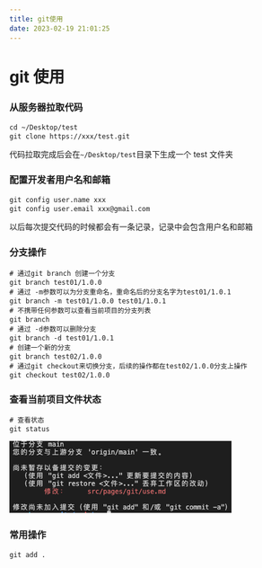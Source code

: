 ```yaml
---
title: git使用
date: 2023-02-19 21:01:25
---
```


# git 使用

### 从服务器拉取代码

```shell
cd ~/Desktop/test
git clone https://xxx/test.git
```
>
代码拉取完成后会在`~/Desktop/test`目录下生成一个 test 文件夹

### 配置开发者用户名和邮箱

```shell
git config user.name xxx
git config user.email xxx@gmail.com
```
>
以后每次提交代码的时候都会有一条记录，记录中会包含用户名和邮箱

### 分支操作

```shell
# 通过git branch 创建一个分支
git branch test01/1.0.0
# 通过 -m参数可以为分支重命名，重命名后的分支名字为test01/1.0.1
git branch -m test01/1.0.0 test01/1.0.1
# 不携带任何参数可以查看当前项目的分支列表
git branch
# 通过 -d参数可以删除分支
git branch -d test01/1.0.1
# 创建一个新的分支
git branch test02/1.0.0
# 通过git checkout来切换分支，后续的操作都在test02/1.0.0分支上操作
git checkout test02/1.0.0
```

### 查看当前项目文件状态

```shell
# 查看状态
git status
```
>
![image-20230222153235954](../../assets//imgs/git-use-01.png)

### 常用操作

```shell
git add .
```
